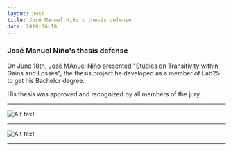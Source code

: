 ```yaml
---
layout: post
title: José Manuel Niño's thesis defense
date: 2019-06-18
---
```


### José Manuel Niño's thesis defense

On June 18th, José MAnuel Niño presented "Studies on Transitivity within Gains and Losses", the thesis project he developed as a member of Lab25 to get his Bachelor degree.

His thesis was approved and recognized by all members of the jury.

____  

![Alt text](/LabPictures/Examen_Niño1.jpeg)

____  

![Alt text](/LabPictures/Examen_Niño2.jpeg)

____  
